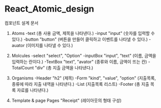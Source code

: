 # React_Atomic_design
컴포넌트 설계 문서

1. Atoms
-text 
(총 사용 금액, 제목을 나타낸다.)
-input "input"
(숫자를 입력할 수 있다.)
-button "button"
(버튼을 만들어 클릭하고 이벤트를 나타낼 수 있다.)
-auator 
(이미지를 나타낼 수 있다.)

2. Molcules
-select "select", "Option"
-inputBox "input", "text"
(이름, 금액을 입력하는 란이다.)
-TextBox "text", "avator"
(종류와 이름, 금액이 뜨는 칸)
-TotalCount "div"
(총 지출 금액을 나타낸다.)

3. Organisms
-Header "h2"
(제목)
-Form "kind", "value", "option"
(지출목록, 종류에 따라 지출 내역을 나타낸다.)
-List
(지출목록 리스트)
-Footer
(총 지출 목록 자료를 나타낸다.)


4. Template & page
Pages "Receipt"
(레이아웃의 형태 구성)
